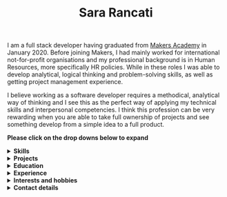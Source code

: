 <div  align="center">
<h1>Sara Rancati</h1>

<a href="https://sourcerer.io/sarar0"><img src="https://img.shields.io/badge/JavaScript-266%20commits-yellow.svg" alt=""></a>
<a href="https://sourcerer.io/sarar0"><img src="https://img.shields.io/badge/Ruby-197%20commits-red.svg" alt=""></a>
<a href="https://sourcerer.io/sarar0"><img src="https://img.shields.io/badge/HTML-142%20commits-blue.svg" alt=""></a>
<a href="https://www.codewars.com/users/sarar0"><img src="https://www.codewars.com/users/sarar0/badges/micro" alt=""></a>
</div>

I am a full stack developer having graduated from <a href="https://makers.tech/">Makers Academy</a> in January 2020. Before joining Makers, I had mainly worked for international not-for-profit organisations and my professional background is in Human Resources, more specifically HR policies. While in these roles I was able to develop analytical, logical thinking and problem-solving skills, as well as getting project management experience. <br>

I believe working as a software developer requires a methodical, analytical way of thinking and I see this as the perfect way of applying my technical skills and interpersonal competencies. I think this profession can be very rewarding when you are able to take full ownership of projects and see something develop from a simple idea to a full product.


**Please click on the drop downs below to expand**
<br>

<details><summary><b>Skills</b></summary>
<p>

- #### Analysis and logical thinking

In my last three jobs my primary responsibility was to develop, review and implement HR policies and procedures. This requires extensive research, analysis and internal/external benchmarking. Through this experience, I also acquired the ability to use a logical, structured approach when solving problems, which is a skill that I have applied and further developed during my time at Makers as well.

- #### Project management and communication

Policy reviews follow a structured project cycle, which includes set phases/milestones, internal communication plans, monitoring and reporting, as well as extensive stakeholder engagement. I learned how to work independently, set my own deadlines and priorities, while at the same time keeping communication flowing across teams and with management. 

- #### Flexibility and adaptability

I have lived, studied and worked in four different countries and this has taught me to be flexible, keep an open-mind and adapt to changing environments. Throughout my academic studies and in all my previous roles, I have always had the fortune of working in multi-cultural teams and learning from people from different backgrounds. 

- #### Language Skills

Italian (native), English (fluent), Spanish (basic), French (basic). Currently learning Turkish.

</p>
</details>

<details><summary><b>Projects</b></summary>
<p>

| Title | Description | Development Timeframe | Technologies Used
| :-- | :-- | :-- | :-- |
GreenPrint: <a href="https://github.com/sarar0/Project_Greenprint_Frontend">frontend</a>, <a href="https://github.com/sarar0/Project_Greenprint_Backend">backend</a> | Final group project of Makers Academy. GreenPrint is a travel app that helps users calculate and monitor the amount of carbon their travel produces. It has a search function that calculates travel routes (and associated carbon emissions) and a personalised dashboard where users can keep track of their carbon footprint. It is built as two separate apps: frontend in React and backend in Express and Node. | 2 weeks | React, Javascript, Mongo, Express, Node, Jest, Cypress, Travis, Heroku |
|<a href="https://github.com/sarar0/Week-8--SpaceBook">SpaceBook</a> | Group project. A replica of Facebook: users can sign up and login, post something, see other people's posts and comment on them. | 2 weeks | Ruby on Rails, HTML, CSS, Capybara, RSpec, Travis, Heroku |
|<a href="https://github.com/sarar0/Week-8--Instagram-challenge">Instagram challenge</a> | This is replica of Instagram. I have used this challenge to learn React (on Ruby on Rails) by following a tutorial. | 4 days | React, Ruby on Rails, HTML, CSS |
| <a href="https://github.com/sarar0/Week-7--News-summary-challenge">News summary challenge</a> | The app gathers headlines from the Guardian newspaper API and displays them on a page, with the relevant images. Clicking on a headline shows a summary of the article. | 2 days | Javascript, HTML, CSS |
| <a href="https://github.com/sarar0/Week-5--Bowling-challenge">Bowling challenge</a> | This is 10 pin bowling scorecard, with an interface displaying a table with scores for each frame. | 4 days | Javascript, HTML, CSS, Jasmine, jQuery |
| <a href="https://github.com/sarar0/AboutMe">'About Me' website</a> | This is the very first website I have built. I wanted to practice basic JavaScript by inserting an image carousel. | 4 days | Javascript, HTML, CSS |

</p>
</details>

<details><summary><b>Education</b></summary>
<p>

- #### Makers Academy (October 2019 to January 2020)

    Makers is a 16-week intensive development bootcamp, focusing on:
    - Object-Oriented Design and Test-Driven Development 
    - Ruby, Rails, Sinatra, HTML, CSS, JavaScript, React, SQL, Node, JQuery, JS Vanilla, SQL
    - Pair programming, Agile process
    - Testing frameworks: RSpec, Capybara, Jasmine

- #### Central Queensland University, Sydney – Australia (July 2010 - June 2011)

    - Graduate Diploma in Management (HR major)

- #### Macquarie University, Sydney – Australia (February 2008 – September 2009)

    - Master of International Business and Master of Arts in International Communication

- #### Bocconi University, Milan - Italy (September 2004 – September 2007)

    - Bachelor's Degree in Business Administration (CLEA - English language)
    - Undergraduate Exchange Program at University of Melbourne, Melbourne – Australia (February 2007 – July 2007)	

#### Other qualifications

- In March 2017, I have completed the Level 5 Diploma in Human Resources Management and accreditation as Associate of the Chartered Institute for Personnel and Development (CIPD).
- In 2017 I have also attended a coaching certification course, which is accredited with the International Coaching Federation.

</p>
</details>

<details><summary><b>Experience</b></summary>
<p>

- **International Organization for Migration (IOM) (UN Migration agency) – Geneva, Switzerland and London, UK** <br>
(April  2018 - December 2018, February 2019 - August 2019) <br>
*Human Resources Policy Officer*  

    ```I developed the business requirements and workflow for the revised Performance Management system. My role was to translate the existing policy, as well as upcoming policy changes, into user requirements to be handed over to the IT project team.```

*In January 2019, I went to the Cook Islands to volunteer for the Cook Islands Red Cross as HR Policy Consultant.*

- **British Red Cross － London, UK** <br>
(April 2017 - March 2018)   
*Workforce Policy Advisor*  

- **International Fund for Agricultural Development (IFAD) (UN agency)－ Rome, Italy** <br>
(October 2014 - April 2017)<br>
*Human Resources Analyst* 

    I was appointed to this role as a Junior Professional Officer, through a competitive programme sponsored by the Italian Government. 

    ```I was one of the key resource people in a project team working on developing and implementing a new e-Recruitment platform in the HRIS. My role entailed extensive system testing, problem solving and redefining requirements. I have also worked with the internal communications department in developing communication activities to inform staff of the system changes and provided training to key users.```

- **World Wide Fund for Nature (WWF-Australia) – Sydney, Australia** <br>
(February 2013 - September 2014)<br>
*Human Resources Officer*  

- **CREATE Foundation － Sydney, Australia** <br>
(February 2012 - February 2013)<br>
*Human Resources Administrator*  

- **Terrapinn Australia – Sydney, Australia**<br>
(February 2011 - November 2011)<br>
*Recruitment Coordinator*  

</p>
</details>

<details><summary><b>Interests and hobbies</b></summary>
<p>

I love marine turtles and interior design. I have recently volunteered in a hospital for marine turtles and I will do this again as soon as I get the chance. Interior design is more of a hobby for me, but I have also completed a professional course and obtained a Diploma of Professional Interior Design.

</p>
</details>

<details><summary><b>Contact details</b></summary>
<p>

<a href="mailto:srancati0@gmail.com">Email</a> 
</p>
</details>
